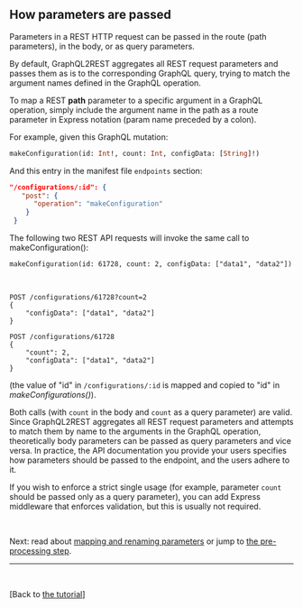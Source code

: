 ## How parameters are passed
Parameters in a REST HTTP request can be passed in the route (path parameters), in the body, or as query parameters. 

By default, GraphQL2REST aggregates all REST request parameters and passes them as is to the corresponding GraphQL query, trying to match the argument names defined in the GraphQL operation.

To map a REST **path** parameter to a specific argument in a GraphQL operation, simply include the argument name in the path as a route parameter in Express notation (param name preceded by a colon).   

For example, given this GraphQL mutation:
```graphql 
makeConfiguration(id: Int!, count: Int, configData: [String]!) 
```
And this entry in the manifest file `endpoints` section:

```json
"/configurations/:id": {
   "post": {
      "operation": "makeConfiguration"
    }
 }
```
The following two REST API requests will invoke the same call to makeConfiguration():

 `makeConfiguration(id: 61728, count: 2, configData: ["data1", "data2"])`

 <br>
   

```
POST /configurations/61728?count=2
{
	"configData": ["data1", "data2"]
}
```
```
POST /configurations/61728
{
	"count": 2,
	"configData": ["data1", "data2"]
}
```
(the value of "id" in `/configurations/:id` is mapped and copied to "id" in *makeConfigurations()*).

Both calls (with `count` in the body and `count` as a query parameter) are valid. Since GraphQL2REST aggregates all REST request parameters and attempts to match them by name to the arguments in the GraphQL operation, theoretically body parameters can be passed as query parameters and vice versa. In practice, the API documentation you provide your users specifies how parameters should be passed to the endpoint, and the users adhere to it.

If you wish to enforce a strict single usage (for example, parameter `count` should be passed only as a query parameter), you can add  Express middleware that enforces validation, but this is usually not required. 

<br>

Next: read about [mapping and renaming parameters](Mapping%20and%20renaming%20parameters.md) or jump to [the pre-processing step](Pre-processing%20step.md).


---


<br>

[Back to [the tutorial](https://github.com/sisense/graphql2rest#tutorial)]
 